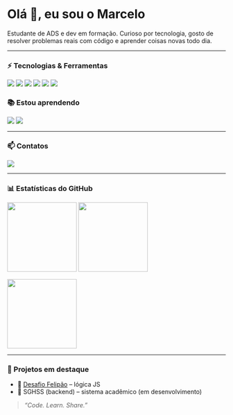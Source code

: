 <!-- Banner / Saudação -->
<h1 align="left">Olá 👋, eu sou o Marcelo</h1>
<p align="left">
Estudante de ADS e dev em formação. Curioso por tecnologia, gosto de resolver problemas reais com código e aprender coisas novas todo dia.
</p>

---

### ⚡ Tecnologias & Ferramentas
<p>
  <img src="https://img.shields.io/badge/HTML5-E34F26?style=for-the-badge&logo=html5&logoColor=white"/>
  <img src="https://img.shields.io/badge/CSS3-1572B6?style=for-the-badge&logo=css3&logoColor=white"/>
  <img src="https://img.shields.io/badge/JavaScript-F7DF1E?style=for-the-badge&logo=javascript&logoColor=111"/>
  <img src="https://img.shields.io/badge/TypeScript-3178C6?style=for-the-badge&logo=typescript&logoColor=fff"/>
  <img src="https://img.shields.io/badge/React-20232a?style=for-the-badge&logo=react&logoColor=61DAFB"/>
  <img src="https://img.shields.io/badge/TailwindCSS-0ea5e9?style=for-the-badge&logo=tailwindcss&logoColor=white"/>
  <!-- acrescente o que usar: Node, Git, etc -->
</p>

### 📚 Estou aprendendo
<p>
  <img src="https://img.shields.io/badge/React-20232a?style=for-the-badge&logo=react&logoColor=61DAFB"/>
  <img src="https://img.shields.io/badge/Next.js-000?style=for-the-badge&logo=nextdotjs&logoColor=white"/>
</p>

---

### 📫 Contatos
<p>
  <a href="https://www.linkedin.com/in/marcello-azevedo-ba734451/">
    <img src="https://img.shields.io/badge/LinkedIn-Marcello%20Azevedo-0A66C2?style=for-the-badge&logo=linkedin&logoColor=white" />
  </a>
</p>

---

### 📊 Estatísticas do GitHub
<p>
  <img height="160" src="https://github-readme-stats.vercel.app/api?username=Azever17&show_icons=true&theme=tokyonight&hide_border=true" />
  <img height="160" src="https://github-readme-stats.vercel.app/api/top-langs/?username=Azever17&layout=compact&langs_count=8&theme=tokyonight&hide_border=true" />
</p>

<!-- Opcional: sequência de commits -->
<p>
  <img height="160" src="https://streak-stats.demolab.com?user=Azever17&theme=tokyonight&hide_border=true" />
</p>

---

### 🧰 Projetos em destaque
- 🔗 [Desafio Felipão](https://github.com/Azever17/desafio-felipao) – lógica JS
- 🏥 SGHSS (backend) – sistema acadêmico (em desenvolvimento)

> _“Code. Learn. Share.”_
